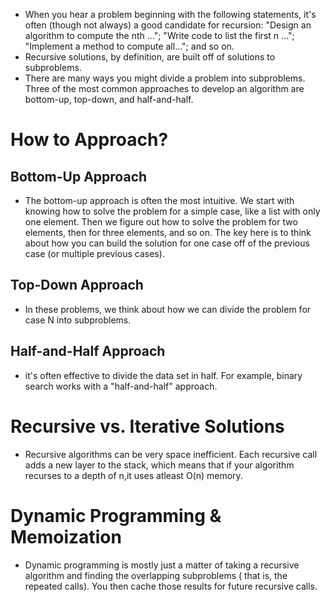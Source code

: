 * When you hear a problem beginning with the following statements, it's often (though not always) a good candidate for
  recursion: "Design an algorithm to compute the nth ..."; "Write code to list the first n ..."; "Implement a method to
  compute all..."; and so on.
* Recursive solutions, by definition, are built off of solutions to subproblems.
* There are many ways you might divide a problem into subproblems. Three of the most common approaches to develop an
  algorithm are bottom-up, top-down, and half-and-half.

# How to Approach?

## Bottom-Up Approach

* The bottom-up approach is often the most intuitive. We start with knowing how to solve the problem for a simple case,
  like a list with only one element. Then we figure out how to solve the problem for two elements, then for three
  elements, and so on. The key here is to think about how you can build the solution for one case off of the previous
  case (or multiple previous cases).

## Top-Down Approach

* In these problems, we think about how we can divide the problem for case N into subproblems.

## Half-and-Half Approach

* it's often effective to divide the data set in half. For example, binary search works with a "half-and-half" approach.

# Recursive vs. Iterative Solutions

* Recursive algorithms can be very space inefficient. Each recursive call adds a new layer to the stack, which means
  that if your algorithm recurses to a depth of n,it uses atleast O(n) memory.

# Dynamic Programming & Memoization

* Dynamic programming is mostly just a matter of taking a recursive algorithm and finding the overlapping subproblems (
  that is, the repeated calls). You then cache those results for future recursive calls.